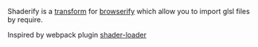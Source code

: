 Shaderify is a [transform](https://github.com/substack/node-browserify#btransformtr) for [browserify](https://github.com/substack/node-browserify) which allow you to import glsl files by require.

Inspired by webpack plugin [shader-loader](https://github.com/Makio64/shader-loader)
